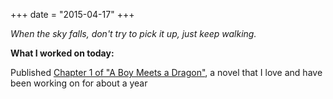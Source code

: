 +++
date = "2015-04-17"
+++

*When the sky falls, don't try to pick it up, just keep walking.*

**What I worked on today:**

Published [Chapter 1 of "A Boy Meets a Dragon"](http://lovenicely.com/a-boy-meets-a-dragon-1/), a novel that I love and have been working on for about a year